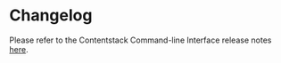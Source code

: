# Changelog

Please refer to the Contentstack Command-line Interface release notes [here](https://www.contentstack.com/docs/developers/cli/cli-changelog).
